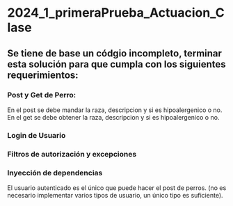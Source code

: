 # 2024_1_primeraPrueba_Actuacion_Clase

## Se tiene de base un códgio incompleto, terminar esta solución para que cumpla con los siguientes requerimientos:

### Post y Get de Perro:
En el post se debe mandar la raza, descripcion y si es hipoalergenico o no.
En el get se debe obtener la raza, descripcion y si es hipoalergenico o no.

### Login de Usuario

### Filtros de autorización y excepciones

### Inyección de dependencias

El usuario autenticado es el único que puede hacer el post de perros. 
(no es necesario implementar varios tipos de usuario, un único tipo es suficiente).